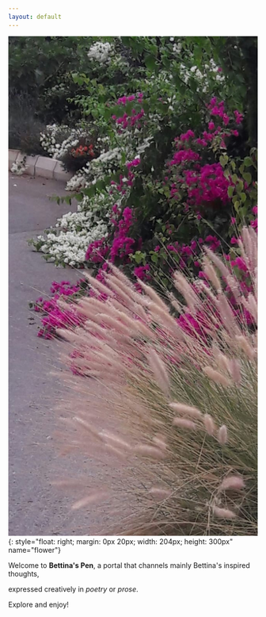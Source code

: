 ```yaml
---
layout: default
---
```


<!--This is a comment for me that will not appear on the website-->

![flower](./img/flower.jpg){: style="float: right; margin: 0px 20px; width: 204px; height: 300px" name="flower"}

Welcome to **Bettina's Pen**, a portal that channels mainly Bettina's inspired thoughts,  

expressed creatively in *poetry* or *prose*.

Explore and enjoy!
